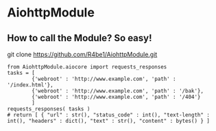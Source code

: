 # AiohttpModule
## How to call the Module? So easy!
git clone https://github.com/R4be1/AiohttpModule.git

```python3
from AiohttpModule.aiocore import requests_responses
tasks = [
        {'webroot' : 'http://www.example.com', 'path' : '/index.html'},
        {'webroot' : 'http://www.example.com', 'path' : '/bak'},
        {'webroot' : 'http://www.example.com', 'path' : '/404'}
        ]
requests_responses( tasks )
# return [ { "url" : str(), "status_code" : int(), "text-length" : int(), "headers" : dict(), "text" : str(), "content" : bytes() } ]
